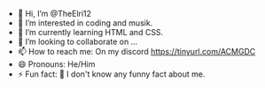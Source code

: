 - 👋 Hi, I’m @TheElri12
- 👀 I’m interested in coding and musik.
- 🌱 I’m currently learning HTML and CSS.
- 💞️ I’m looking to collaborate on ...
- 📫 How to reach me: On my discord https://tinyurl.com/ACMGDC
- 😄 Pronouns: He/Him
- ⚡ Fun fact: 🤔 I don't know any funny fact about me.

<!---
TheElri12/TheElri12 is a ✨ special ✨ repository because its `README.md` (this file) appears on your GitHub profile.
You can click the Preview link to take a look at your changes.
--->
